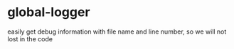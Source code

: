 # global-logger
easily get debug information with file name and line number, so we will not lost in the code
